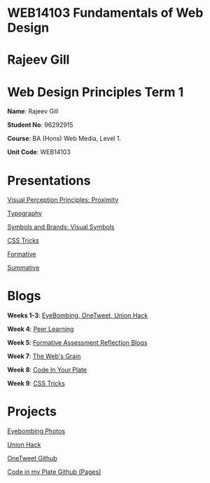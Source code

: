 # WEB14103 Fundamentals of Web Design 

# Rajeev Gill

# Web Design Principles Term 1


**Name**: Rajeev Gill

**Student No**: 96292915

**Course**: BA (Hons) Web Media, Level 1.

**Unit Code**: WEB14103

# Presentations

[Visual Perception Principles: Proximity](https://drive.google.com/file/d/0B5T0Y-Oi6A1OdzNXNlJRbTZQcVU/view?usp=sharing)

[Typography](https://docs.google.com/presentation/d/1b5uZTv0hIQMBxu0O7IAN0jJ0bnMgSytB-vWI4ANOld0/edit?usp=sharing)

[Symbols and Brands: Visual Symbols](https://docs.google.com/presentation/d/1fAf6MX4ed85OjlwjZdL5IEhE6MfbaoNZIXT7DTVY2pk/edit?usp=sharing)

[CSS Tricks](http://slides.com/jenniferopara/c#/11)

[Formative](https://github.com/RajeevG96/WEB14103-Fundamentals-of-Web-Design-Rajeev-Gill/blob/master/Formative%20matteo.pdf)

[Summative](https://docs.google.com/presentation/d/1eGV4uUrNa1qCL_Bq0xhCTMD1F1L2RG2t_-N_dKBzv1c/edit?usp=sharing)


# Blogs

**Weeks 1-3**: [EyeBombing, OneTweet, Union Hack](https://docs.google.com/document/d/1I-M00kcmrz2Cewl_rAetFE2gsaoGQ0M91arPSU_o0SQ/edit?usp=sharing) 

**Week 4**: [Peer Learning](https://docs.google.com/document/d/1N5_xpCW_Dem8Z1MGqVpmn1NuWD1x3feN0WsFW2psqj0/edit?usp=sharing)

**Week 5**: [Formative Assessment Reflection Blogs](https://docs.google.com/document/d/1nZH7OPJiPAwMHXqbZkOzo00-6yv55sG7syU-qzAabU4/edit?usp=sharing)

**Week 7**: [The Web's Grain](https://docs.google.com/document/d/1b82jSu7sW4HxFojBXbUIS1z_lTovxajMfuSppyWD_5A/edit?usp=sharing)

**Week 8**: [Code In Your Plate](https://docs.google.com/document/d/1t5w7PfFnYoeQwIT3foYhbRpEza2eLU5HRoOtX81pdEQ/edit?usp=sharing)

**Week 9**: [CSS Tricks](https://docs.google.com/document/d/1fo9w_o4hH3oxXQ9PscRHnW08HvAxbNv7aOqZGXDdGZA/edit?usp=sharing)

# Projects

[Eyebombing Photos](https://github.com/RajeevG96/EyeBombing)

[Union Hack](https://github.com/RajeevG96/TheUnionHack)

[OneTweet Github](https://github.com/RajeevG96/OneTweet)

[Code in my Plate Github (Pages)](http://rajeevg96.github.io/Code-In-Your-Plate/)
